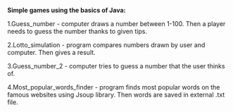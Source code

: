 **Simple games using the basics of Java:**

1.Guess_number - computer draws a number between 1-100. Then a player needs to guess the number thanks to given tips.

2.Lotto_simulation - program compares numbers drawn by user and computer. Then gives a result.

3.Guess_number_2 - computer tries to guess a number that the user thinks of.

4.Most_popular_words_finder - program finds most popular words on the famous websites using Jsoup library.
Then words are saved in external .txt file.
